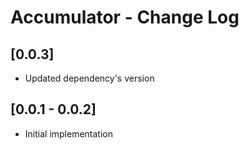 # Accumulator - Change Log

## [0.0.3]
- Updated dependency's version

## [0.0.1 - 0.0.2]
- Initial implementation

